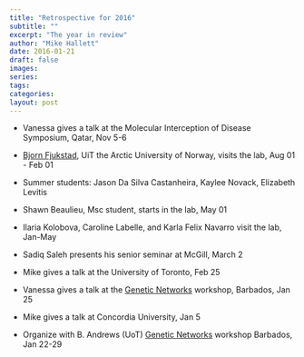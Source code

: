 ```yaml
---
title: "Retrospective for 2016"
subtitle: ""
excerpt: "The year in review"
author: "Mike Hallett"
date: 2016-01-21
draft: false
images:
series:
tags:
categories:
layout: post
---
```


 -	Vanessa gives a talk at the Molecular Interception of Disease Symposium, Qatar, Nov 5-6  
 	
 -	[Bjorn Fjukstad](https://fjukstad.github.io/), UiT the Arctic University of Norway, visits the lab, Aug 01 - Feb 01  	
 
- 	Summer students: Jason Da Silva Castanheira, Kaylee Novack, Elizabeth Levitis  	

 -	Shawn Beaulieu, Msc student, starts in the lab, May 01  	
 
 -	Ilaria Kolobova, Caroline Labelle, and Karla Felix Navarro visit the lab, Jan-May  	

 -	Sadiq Saleh presents his senior seminar at McGill, March 2  	

 -	Mike gives a talk at the University of Toronto, Feb 25  	

 -	Vanessa gives a talk at the [Genetic Networks](/barbados/) workshop, Barbados, Jan 25  	

- 	Mike gives a talk at Concordia University, Jan 5  	

- 	Organize with B. Andrews (UoT) [Genetic Networks](/barbados/) workshop Barbados, Jan 22-29  	
